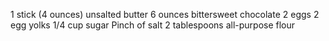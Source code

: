 1 stick (4 ounces) unsalted butter
6 ounces bittersweet chocolate
2 eggs 
2 egg yolks
1/4 cup sugar
Pinch of salt
2 tablespoons all-purpose flour